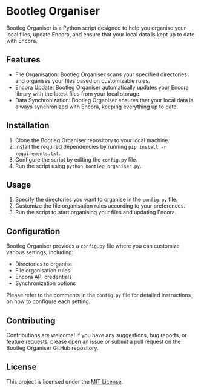 # Bootleg Organiser

Bootleg Organiser is a Python script designed to help you organise your local files, update Encora, and ensure that your local data is kept up to date with Encora.

## Features

- File Organisation: Bootleg Organiser scans your specified directories and organises your files based on customizable rules.
- Encora Update: Bootleg Organiser automatically updates your Encora library with the latest files from your local storage.
- Data Synchronization: Bootleg Organiser ensures that your local data is always synchronized with Encora, keeping everything up to date.

## Installation

1. Clone the Bootleg Organiser repository to your local machine.
2. Install the required dependencies by running `pip install -r requirements.txt`.
3. Configure the script by editing the `config.py` file.
4. Run the script using `python bootleg_organiser.py`.

## Usage

1. Specify the directories you want to organise in the `config.py` file.
2. Customize the file organisation rules according to your preferences.
3. Run the script to start organising your files and updating Encora.

## Configuration

Bootleg Organiser provides a `config.py` file where you can customize various settings, including:

- Directories to organise
- File organisation rules
- Encora API credentials
- Synchronization options

Please refer to the comments in the `config.py` file for detailed instructions on how to configure each setting.

## Contributing

Contributions are welcome! If you have any suggestions, bug reports, or feature requests, please open an issue or submit a pull request on the Bootleg Organiser GitHub repository.

## License

This project is licensed under the [MIT License](LICENSE).
